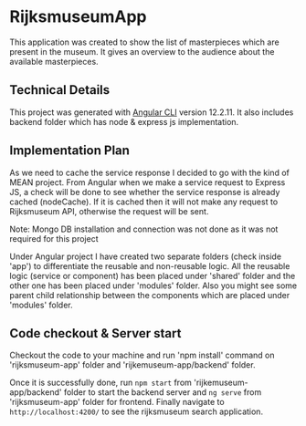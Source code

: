 # RijksmuseumApp

This application was created to show the list of masterpieces which are present in the museum. It gives an overview to the audience about the available masterpieces.

## Technical Details 

This project was generated with [Angular CLI](https://github.com/angular/angular-cli) version 12.2.11.
It also includes backend folder which has node & express js implementation. 

## Implementation Plan

As we need to cache the service response I decided to go with the kind of MEAN project. From Angular when we make a service request to Express JS, a check will be done to see whether the service response is already cached (nodeCache). If it is cached then it will not make any request to Rijksmuseum API, otherwise the request will be sent. 

Note: Mongo DB installation and connection was not done as it was not required for this project

Under Angular project I have created two separate folders (check inside 'app') to differentiate the reusable and non-reusable logic. All the reusable logic (service or component) has been placed under 'shared' folder and the other one has been placed under 'modules' folder. Also you might see some parent child relationship between the components which are placed under 'modules' folder.

## Code checkout & Server start

Checkout the code to your machine and run 'npm install' command on 'rijksmuseum-app' folder and 'rijkemuseum-app/backend' folder. 

Once it is successfully done, run `npm start` from 'rijkemuseum-app/backend' folder to start the backend server and `ng serve` from 'rijksmuseum-app' folder for frontend. Finally navigate to `http://localhost:4200/` to see the rijksmuseum search application.
